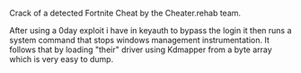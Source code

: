 Crack of a detected Fortnite Cheat
by the Cheater.rehab team.

After using a 0day exploit i have in keyauth to bypass the login it then runs a system command that stops windows management instrumentation. It follows that by loading "their" driver using Kdmapper from a byte array which is very easy to dump.
